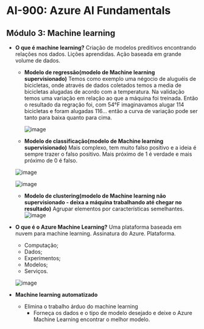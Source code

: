 # AI-900: Azure AI Fundamentals

## Módulo 3: Machine learning

- **O que é machine learning?**
Criação de modelos preditivos encontrando relações nos dados. Lições aprendidas. Ação baseada em grande volume de dados.

  - **Modelo de regressão(modelo de Machine learning supervisionado)**
    Temos como exemplo uma négocio de aluguéis de bicicletas, onde através de dados coletados temos a media de bicicletas alugadas de acordo com a temperatura. 
    Na validação temos uma variação em relação ao que a máquina foi treinada.
    Então o resultado da regração foi, com 54°F imaginavamos alugar 114 bicicletas e foram alugadas 116... então a curva de variação pode ser tanto para baixa quanto para cima.
    
    ![image](https://user-images.githubusercontent.com/86172286/191862510-2c388209-7e72-4c4f-979e-22f90e5741ef.png)
    
   - **Modelo de classificação(modelo de Machine learning supervisionado)**
    Mais complexo, tem muito falso positivo e a ideia é sempre trazer o falso positivo.
    Mais próximo de 1 é verdade e mais próximo de 0 é falso.
    
    ![image](https://user-images.githubusercontent.com/86172286/191863420-907a4806-957e-4262-add1-b91405b69d97.png)

    ![image](https://user-images.githubusercontent.com/86172286/191863655-14cc627f-6b2c-4d5b-a939-526d3750d4ab.png)

   - **Modelo de clustering(modelo de Machine learning não supervisionado - deixa a máquina trabalhando até chegar no resultado)**
    Agrupar elementos por características semelhantes.
    ![image](https://user-images.githubusercontent.com/86172286/191864063-ad9df58e-7f05-4eba-ae7d-3c0a71ec3752.png)

- **O que é o Azure Machine Learning?**
  Uma plataforma baseada em nuvem para machine learning. Assinatura do Azure. Plataforma.
    - Computação;
    - Dados;
    - Experimentos;
    - Modelos;
    - Serviços.
 
  ![image](https://user-images.githubusercontent.com/86172286/191864436-85385503-0fd8-4d46-900a-493a0a7da9d7.png)

- **Machine learning automatizado**
  - Elimina o trabalho árduo do machine learning
    - Forneça os dados e o tipo de modelo desejado e deixe o Azure Machine Learning encontrar o melhor modelo.
